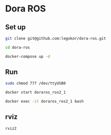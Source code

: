 # Dora ROS

## Set up

```bash
git clone git@github.com:legokor/dora-ros.git

cd dora-ros

docker-compose up -d
```

## Run

```bash
sudo chmod 777 /dev/ttyUSB0

docker start doraros_ros2_1

docker exec -it doraros_ros2_1 bash
```

## rviz

```bash
rviz2
```
